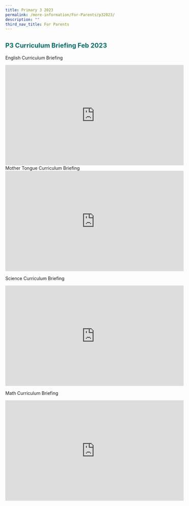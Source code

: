 ```yaml
---
title: Primary 3 2023
permalink: /more-information/For-Parents/p32023/
description: ""
third_nav_title: For Parents
---
```

<b style="color:#016C62; font-size:20px; line-height: 3;">P3 Curriculum Briefing Feb 2023</b><br>
English Curriculum Briefing <br>
<iframe width="560" height="315" src="https://www.youtube.com/embed/LKTp3C1-SsY" title="YouTube video player" frameborder="0" allow="accelerometer; autoplay; clipboard-write; encrypted-media; gyroscope; picture-in-picture; web-share" allowfullscreen></iframe>
Mother Tongue Curriculum Briefing <br>
<iframe width="560" height="315" src="https://www.youtube.com/embed/CacjRMxucdQ" title="YouTube video player" frameborder="0" allow="accelerometer; autoplay; clipboard-write; encrypted-media; gyroscope; picture-in-picture; web-share" allowfullscreen></iframe>

Science Curriculum Briefing <br>
<iframe width="560" height="315" src="https://www.youtube.com/embed/pvQBV2WjOf0" title="YouTube video player" frameborder="0" allow="accelerometer; autoplay; clipboard-write; encrypted-media; gyroscope; picture-in-picture; web-share" allowfullscreen></iframe> 

Math Curriculum Briefing <br>
<iframe width="560" height="315" src="https://www.youtube.com/embed/G_l4OQ5tUAs" title="YouTube video player" frameborder="0" allow="accelerometer; autoplay; clipboard-write; encrypted-media; gyroscope; picture-in-picture; web-share" allowfullscreen></iframe>